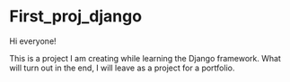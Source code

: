# First_proj_django

Hi everyone!

This is a project I am creating while learning the Django framework.
What will turn out in the end, I will leave as a project for a portfolio.

